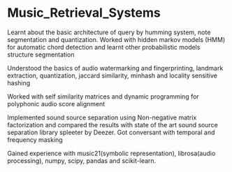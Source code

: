 # Music_Retrieval_Systems

Learnt about the basic architecture of query by humming system, note segmentation and quantization.
Worked with hidden markov models (HMM) for automatic chord detection and learnt other probabilistic
models structure segmentation

Understood the basics of audio watermarking and fingerprinting, landmark extraction, quantization,
jaccard similarity, minhash and locality sensitive hashing

Worked with self similarity matrices and dynamic programming for polyphonic audio score alignment

Implemented sound source separation using Non-negative matrix factorization and compared the results
with state of the art sound source separation library spleeter by Deezer. Got conversant with
temporal and frequency masking 

Gained experience with music21(symbolic representation), librosa(audio processing), numpy, scipy,
pandas and scikit-learn.

